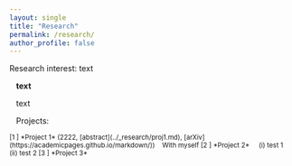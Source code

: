 ```yaml
---
layout: single
title: "Research"
permalink: /research/
author_profile: false
---
```



Research interest: text

&nbsp;&nbsp; **text**

&nbsp;&nbsp; text

&nbsp;&nbsp; Projects:

<small>
[1 ] *Project 1* (2222, [abstract](../_research/proj1.md), [arXiv](https://academicpages.github.io/markdown/))  
&nbsp;&nbsp; With myself  
[2 ] *Project 2*  
&nbsp;&nbsp;&nbsp; (i) test 1  
&nbsp;&nbsp;&nbsp; (ii) test 2  
[3 ] *Project 3*
</small>
